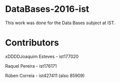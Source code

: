 # DataBases-2016-ist
This work was done for the Data Bases subject at IST.
# Contributors
xDDDDJoaquim Esteves   - ist177020

Raquel Pereira    - ist176171

Rúben Correia     - ist427411 (also 85909)
